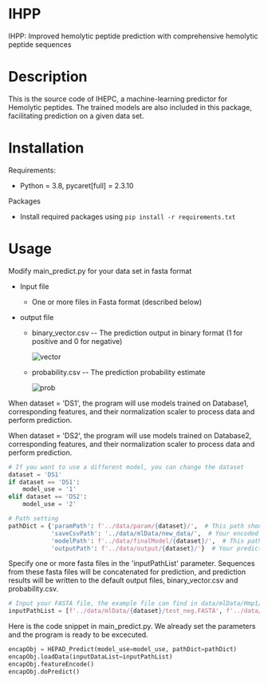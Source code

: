 # IHPP
IHPP: Improved hemolytic peptide prediction with comprehensive hemolytic peptide sequences

# Description
This is the source code of IHEPC, a machine-learning predictor for Hemolytic peptides. The trained models are also included in this package, facilitating prediction on a given data set.

# Installation
Requirements:
* Python = 3.8, pycaret[full] = 2.3.10

Packages
* Install required packages using `pip install -r requirements.txt`

# Usage
Modify main_predict.py for your data set in fasta format
* Input file
  * One or more files in Fasta format (described below)
  
* output file
  * binary_vector.csv -- The prediction output in binary format (1 for positive and 0 for negative)
    
    ![vector](https://github.com/csh07/HEPAD/assets/145912636/853a2868-444a-4e67-99c5-713c16507773)

  * probability.csv -- The prediction probability estimate
    
    ![prob](https://github.com/csh07/HEPAD/assets/145912636/9fbba106-faf9-4dc4-9455-775f32463b90)

When dataset = 'DS1', the program will use models trained on Database1, corresponding features, and their normalization scaler to process data and perform prediction.

When dataset = 'DS2', the program will use models trained on Database2, corresponding features, and their normalization scaler to process data and perform prediction.

```py
# If you want to use a different model, you can change the dataset
dataset = 'DS1'
if dataset == 'DS1':
    model_use = '1'
elif dataset == 'DS2':
    model_use = '2'
```

```py
# Path setting
pathDict = {'paramPath': f'../data/param/{dataset}/',  # This path should have featureTypeDict.pkl and robust.pkl
            'saveCsvPath': '../data/mlData/new_data/',  # Your encoded data will save in this path
            'modelPath': f'../data/finalModel/{dataset}/',  # This path should have 'rbfsvm', 'lightgbm', 'gbc' models. ex: gbc_final.pkl
            'outputPath': f'../data/output/{dataset}/'}  # Your prediction will save in this path
```


Specify one or more fasta files in the 'inputPathList' parameter. Sequences from these fasta files will be concatenated for prediction, and prediction results will be written to the default output files, binary_vector.csv and probability.csv.

```py
# Input your FASTA file, the example file can find in data/mlData/Hmp1/test_neg.FASTA
inputPathList = [f'../data/mlData/{dataset}/test_neg.FASTA', f'../data/mlData/{dataset}/test_pos.FASTA']
```

Here is the code snippet in main_predict.py. We already set the parameters and the program is ready to be excecuted.

```py
encapObj = HEPAD_Predict(model_use=model_use, pathDict=pathDict)
encapObj.loadData(inputDataList=inputPathList)
encapObj.featureEncode()
encapObj.doPredict()
```
